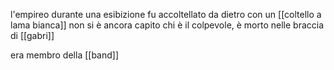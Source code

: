 l'empireo durante una esibizione fu accoltellato da dietro con un [[coltello a lama bianca]] non si è ancora capito chi è il colpevole, è morto nelle braccia di [[gabri]]

era membro della [[band]]
